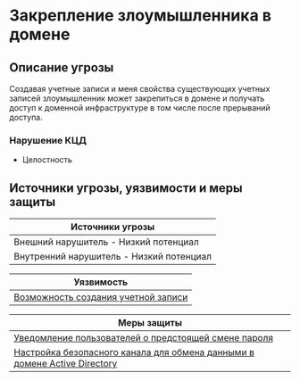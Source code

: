 # Закрепление злоумышленника в домене

## Описание угрозы
Создавая учетные записи и меня свойства существующих учетных записей злоумышленник может закрепиться в домене и получать доступ к доменной инфраструктуре в том числе после прерываний доступа.

### Нарушение КЦД
+ Целостность

## Источники угрозы, уязвимости и меры защиты
|Источники угрозы|
|-|
|Внешний нарушитель - Низкий потенциал|
|Внутренний нарушитель - Низкий потенциал|

|Уязвимость|
|--------|
|[Возможность создания учетной записи](/vkr/vulnerabilities/page14)|


|Меры защиты|
|--------|
|[Уведомление пользователей о предстоящей смене пароля](/vkr/measures/page48)|
|[Настройка безопасного канала для обмена данными в домене Active Directory](/vkr/measures/page17)|
